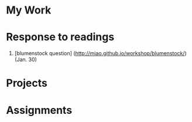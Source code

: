 # My Work

# Response to readings

1. [blumenstock question] (http://miao.github.io/workshop/blumenstock/) (Jan. 30)

# Projects

# Assignments
